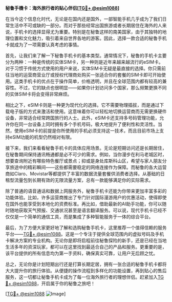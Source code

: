**秘鲁手機卡：海外旅行者的贴心伴侣[[TG💪+ @esim1088](https://t.me/s/esim1088)]**

在当今这个信息化时代，无论是在国内还是国外，一部智能手机几乎成为了我们日常生活中不可或缺的一部分。而对于那些经常出国旅游或者长期居住在海外的人来说，手机卡的选择显得尤为重要。特别是在秘鲁这样的南美国家，由于其独特的地理位置和文化魅力，吸引着来自世界各地的游客。因此，选择一款合适的秘鲁手机卡就成为了一项需要认真考虑的事情。

首先，让我们来了解一下秘鲁手机卡的基本类型。通常情况下，秘鲁的手机卡主要分为两种：一种是传统的实体SIM卡，另一种则是近年来越来越流行的eSIM卡。对于习惯于传统方式使用的用户来说，实体SIM卡无疑是最直接的选择。你只需前往当地的运营商营业厅或授权代理商处购买一张适合你的套餐的SIM卡即可开始使用。这类手机卡的优点在于操作简单，价格透明，并且在全球范围内都有较高的兼容性。不过，它的缺点也很明显——如果你计划访问多个国家，那么频繁更换不同的实体SIM卡将会变得非常麻烦。

相比之下，eSIM卡则是一种更为现代化的选择。它不需要物理插拔，而是通过下载电子版的方式来激活和使用。这意味着你可以轻松地切换运营商而无需更换硬件设备，非常适合经常跨国旅行的人士。此外，eSIM卡还支持多号码管理功能，允许你在同一台设备上同时拥有多个手机号码，极大地提升了便利性和灵活性。当然，使用eSIM卡的前提是你所使用的手机必须支持这一技术，而且目前市场上支持eSIM功能的机型仍然相对有限。

接下来，我们来看看秘鲁手机卡的具体应用场景。无论是短期访问还是长期居住，在秘鲁期间保持通讯畅通都是必不可少的需求。例如，当你漫步在利马老城区时，想要查询附近有哪些特色餐厅或景点；抑或是身处库斯科山区，希望与家人朋友分享旅途中的精彩瞬间——这些都需要稳定的网络连接作为保障。而秘鲁的各大运营商如Claro、Movistar等都提供了丰富的数据流量套餐供消费者选择。从基础的日租型流量包到长期有效的无限流量方案，总有一款能够满足你的实际需求。

除了普通的语音通话和数据上网服务外，秘鲁手机卡还能为你带来更加丰富多彩的功能体验。比如，许多运营商推出了专门针对国际漫游用户的优惠活动，使得即使在国外也能享受到本地化的资费标准。再比如，借助最新的AI助手功能，你可以随时随地获取天气预报、交通状况甚至是语言翻译服务。可以说，现代手机卡已经不仅仅是一个简单的通信工具，而是集成了多种智能服务于一体的综合平台。

最后，为了方便大家更好地了解和选购秘鲁手机卡，这里推荐一个值得信赖的服务平台——[TG💪+ @esim1088](https://t.me/s/esim1088)。这是一个专注于提供全球范围内的虚拟号码及手机卡解决方案的专业机构。无论你是即将启程前往秘鲁探险的新手，还是已经在当地生活多年的资深玩家，都可以在这里找到最适合自己的产品和服务。更重要的是，该平台提供的所有信息均为第一手资料，确保真实可靠，让用户无后顾之忧。

总之，无论你是计划短期出行还是打算长期定居，拥有一张合适的秘鲁手机卡都将大大提升你的旅行体验。从便捷的操作流程到多样化的功能设置，再到贴心的售后服务，这一切都让秘鲁手机卡成为了每一位海外旅行者的理想伴侣。赶紧加入[TG💪+ @esim1088](https://t.me/s/esim1088)，开启属于你的秘鲁之旅吧！

[[TG💪+ @esim1088](https://t.me/s/esim1088) ![Image](https://i.postimg.cc/4NQfJmqS/Snipaste-2025-05-13-00-14-12.png)]